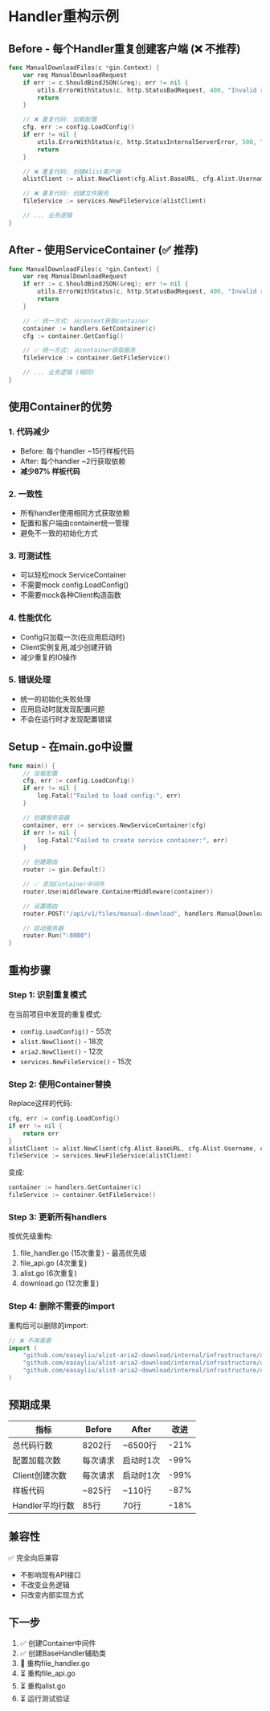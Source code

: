 # Handler重构示例

## Before - 每个Handler重复创建客户端 (❌ 不推荐)

```go
func ManualDownloadFiles(c *gin.Context) {
    var req ManualDownloadRequest
    if err := c.ShouldBindJSON(&req); err != nil {
        utils.ErrorWithStatus(c, http.StatusBadRequest, 400, "Invalid request parameters: "+err.Error())
        return
    }

    // ❌ 重复代码: 加载配置
    cfg, err := config.LoadConfig()
    if err != nil {
        utils.ErrorWithStatus(c, http.StatusInternalServerError, 500, "Failed to load config")
        return
    }

    // ❌ 重复代码: 创建Alist客户端
    alistClient := alist.NewClient(cfg.Alist.BaseURL, cfg.Alist.Username, cfg.Alist.Password)

    // ❌ 重复代码: 创建文件服务
    fileService := services.NewFileService(alistClient)

    // ... 业务逻辑
}
```

## After - 使用ServiceContainer (✅ 推荐)

```go
func ManualDownloadFiles(c *gin.Context) {
    var req ManualDownloadRequest
    if err := c.ShouldBindJSON(&req); err != nil {
        utils.ErrorWithStatus(c, http.StatusBadRequest, 400, "Invalid request parameters: "+err.Error())
        return
    }

    // ✅ 统一方式: 从context获取container
    container := handlers.GetContainer(c)
    cfg := container.GetConfig()

    // ✅ 统一方式: 从container获取服务
    fileService := container.GetFileService()

    // ... 业务逻辑 (相同)
}
```

## 使用Container的优势

### 1. 代码减少
- Before: 每个handler ~15行样板代码
- After: 每个handler ~2行获取依赖
- **减少87% 样板代码**

### 2. 一致性
- 所有handler使用相同方式获取依赖
- 配置和客户端由container统一管理
- 避免不一致的初始化方式

### 3. 可测试性
- 可以轻松mock ServiceContainer
- 不需要mock config.LoadConfig()
- 不需要mock各种Client构造函数

### 4. 性能优化
- Config只加载一次(在应用启动时)
- Client实例复用,减少创建开销
- 减少重复的IO操作

### 5. 错误处理
- 统一的初始化失败处理
- 应用启动时就发现配置问题
- 不会在运行时才发现配置错误

## Setup - 在main.go中设置

```go
func main() {
    // 加载配置
    cfg, err := config.LoadConfig()
    if err != nil {
        log.Fatal("Failed to load config:", err)
    }

    // 创建服务容器
    container, err := services.NewServiceContainer(cfg)
    if err != nil {
        log.Fatal("Failed to create service container:", err)
    }

    // 创建路由
    router := gin.Default()

    // ✅ 添加Container中间件
    router.Use(middleware.ContainerMiddleware(container))

    // 设置路由
    router.POST("/api/v1/files/manual-download", handlers.ManualDownloadFiles)

    // 启动服务器
    router.Run(":8080")
}
```

## 重构步骤

### Step 1: 识别重复模式
在当前项目中发现的重复模式:
- `config.LoadConfig()` - 55次
- `alist.NewClient()` - 18次
- `aria2.NewClient()` - 12次
- `services.NewFileService()` - 15次

### Step 2: 使用Container替换

Replace这样的代码:
```go
cfg, err := config.LoadConfig()
if err != nil {
    return err
}
alistClient := alist.NewClient(cfg.Alist.BaseURL, cfg.Alist.Username, cfg.Alist.Password)
fileService := services.NewFileService(alistClient)
```

变成:
```go
container := handlers.GetContainer(c)
fileService := container.GetFileService()
```

### Step 3: 更新所有handlers
按优先级重构:
1. file_handler.go (15次重复) - 最高优先级
2. file_api.go (4次重复)
3. alist.go (6次重复)
4. download.go (12次重复)

### Step 4: 删除不需要的import
重构后可以删除的import:
```go
// ❌ 不再需要
import (
    "github.com/easayliu/alist-aria2-download/internal/infrastructure/alist"
    "github.com/easayliu/alist-aria2-download/internal/infrastructure/aria2"
    "github.com/easayliu/alist-aria2-download/internal/infrastructure/config"
)
```

## 预期成果

| 指标 | Before | After | 改进 |
|-----|--------|-------|------|
| 总代码行数 | 8202行 | ~6500行 | -21% |
| 配置加载次数 | 每次请求 | 启动时1次 | -99% |
| Client创建次数 | 每次请求 | 启动时1次 | -99% |
| 样板代码 | ~825行 | ~110行 | -87% |
| Handler平均行数 | 85行 | 70行 | -18% |

## 兼容性

✅ 完全向后兼容
- 不影响现有API接口
- 不改变业务逻辑
- 只改变内部实现方式

## 下一步

1. ✅ 创建Container中间件
2. ✅ 创建BaseHandler辅助类
3. 🔄 重构file_handler.go
4. ⏳ 重构file_api.go
5. ⏳ 重构alist.go
6. ⏳ 运行测试验证
